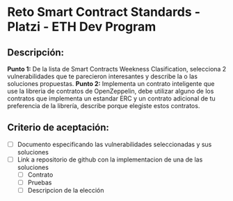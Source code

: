 # Reto Smart Contract Standards - Platzi - ETH Dev Program

## Descripción:
**Punto 1:** De la lista de Smart Contracts Weekness Clasification, selecciona 2 vulnerabilidades que te parecieron interesantes y describe la o las soluciones propuestas.
**Punto 2:** Implementa un contrato inteligente que use la libreria de contratos de OpenZeppelin, debe utilizar alguno de los contratos que implementa un estandar ERC y un contrato adicional de tu preferencia de la librería, describe porque elegiste estos contratos.

## Criterio de aceptación:
- [ ] Documento especificando las vulnerabilidades seleccionadas y sus soluciones
- [ ] Link a repositorio de github con la implementacion de una de las soluciones
  - [ ] Contrato
  - [ ] Pruebas 
  - [ ] Descripcion de la elección
